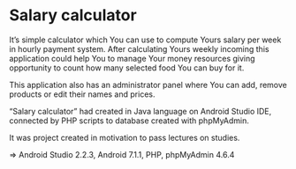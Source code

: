 # Salary calculator

It’s simple calculator which You can use to compute Yours salary per week in hourly payment system. 
After calculating Yours weekly incoming this application could help You to manage Your money resources giving opportunity to count how many selected food You can buy for it. 

This application also has an administrator panel where You can add, remove products or edit their names and prices. 

“Salary calculator” had created in Java language on Android Studio IDE, connected by PHP scripts to database created with phpMyAdmin.

It was project created in motivation to pass lectures on studies.

⇒ Android Studio 2.2.3, Android 7.1.1, PHP, phpMyAdmin 4.6.4
